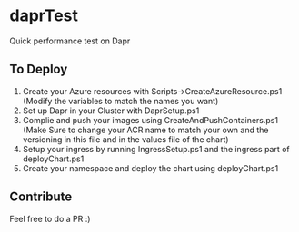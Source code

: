 # daprTest
Quick performance test on Dapr

## To Deploy
1) Create your Azure resources with Scripts->CreateAzureResource.ps1 (Modify the variables to match the names you want)
2) Set up Dapr in your Cluster with DaprSetup.ps1
3) Complie and push your images using CreateAndPushContainers.ps1 (Make Sure to change your ACR name to match your own and the versioning in this file and in the values file of the chart)
4) Setup your ingress by running IngressSetup.ps1 and the ingress part of deployChart.ps1
3) Create your namespace and deploy the chart using deployChart.ps1

## Contribute
Feel free to do a PR :)
